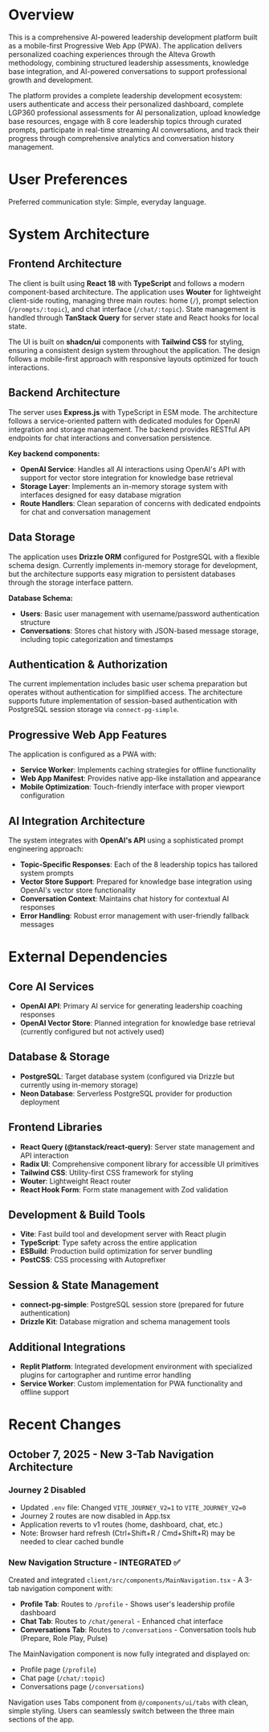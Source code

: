 # Overview

This is a comprehensive AI-powered leadership development platform built as a mobile-first Progressive Web App (PWA). The application delivers personalized coaching experiences through the Alteva Growth methodology, combining structured leadership assessments, knowledge base integration, and AI-powered conversations to support professional growth and development.

The platform provides a complete leadership development ecosystem: users authenticate and access their personalized dashboard, complete LGP360 professional assessments for AI personalization, upload knowledge base resources, engage with 8 core leadership topics through curated prompts, participate in real-time streaming AI conversations, and track their progress through comprehensive analytics and conversation history management.

# User Preferences

Preferred communication style: Simple, everyday language.

# System Architecture

## Frontend Architecture
The client is built using **React 18** with **TypeScript** and follows a modern component-based architecture. The application uses **Wouter** for lightweight client-side routing, managing three main routes: home (`/`), prompt selection (`/prompts/:topic`), and chat interface (`/chat/:topic`). State management is handled through **TanStack Query** for server state and React hooks for local state.

The UI is built on **shadcn/ui** components with **Tailwind CSS** for styling, ensuring a consistent design system throughout the application. The design follows a mobile-first approach with responsive layouts optimized for touch interactions.

## Backend Architecture
The server uses **Express.js** with TypeScript in ESM mode. The architecture follows a service-oriented pattern with dedicated modules for OpenAI integration and storage management. The backend provides RESTful API endpoints for chat interactions and conversation persistence.

**Key backend components:**
- **OpenAI Service**: Handles all AI interactions using OpenAI's API with support for vector store integration for knowledge base retrieval
- **Storage Layer**: Implements an in-memory storage system with interfaces designed for easy database migration
- **Route Handlers**: Clean separation of concerns with dedicated endpoints for chat and conversation management

## Data Storage
The application uses **Drizzle ORM** configured for PostgreSQL with a flexible schema design. Currently implements in-memory storage for development, but the architecture supports easy migration to persistent databases through the storage interface pattern.

**Database Schema:**
- **Users**: Basic user management with username/password authentication structure
- **Conversations**: Stores chat history with JSON-based message storage, including topic categorization and timestamps

## Authentication & Authorization
The current implementation includes basic user schema preparation but operates without authentication for simplified access. The architecture supports future implementation of session-based authentication with PostgreSQL session storage via `connect-pg-simple`.

## Progressive Web App Features
The application is configured as a PWA with:
- **Service Worker**: Implements caching strategies for offline functionality
- **Web App Manifest**: Provides native app-like installation and appearance
- **Mobile Optimization**: Touch-friendly interface with proper viewport configuration

## AI Integration Architecture
The system integrates with **OpenAI's API** using a sophisticated prompt engineering approach:
- **Topic-Specific Responses**: Each of the 8 leadership topics has tailored system prompts
- **Vector Store Support**: Prepared for knowledge base integration using OpenAI's vector store functionality
- **Conversation Context**: Maintains chat history for contextual AI responses
- **Error Handling**: Robust error management with user-friendly fallback messages

# External Dependencies

## Core AI Services
- **OpenAI API**: Primary AI service for generating leadership coaching responses
- **OpenAI Vector Store**: Planned integration for knowledge base retrieval (currently configured but not actively used)

## Database & Storage
- **PostgreSQL**: Target database system (configured via Drizzle but currently using in-memory storage)
- **Neon Database**: Serverless PostgreSQL provider for production deployment

## Frontend Libraries
- **React Query (@tanstack/react-query)**: Server state management and API interaction
- **Radix UI**: Comprehensive component library for accessible UI primitives
- **Tailwind CSS**: Utility-first CSS framework for styling
- **Wouter**: Lightweight React router
- **React Hook Form**: Form state management with Zod validation

## Development & Build Tools
- **Vite**: Fast build tool and development server with React plugin
- **TypeScript**: Type safety across the entire application
- **ESBuild**: Production build optimization for server bundling
- **PostCSS**: CSS processing with Autoprefixer

## Session & State Management
- **connect-pg-simple**: PostgreSQL session store (prepared for future authentication)
- **Drizzle Kit**: Database migration and schema management tools

## Additional Integrations
- **Replit Platform**: Integrated development environment with specialized plugins for cartographer and runtime error handling
- **Service Worker**: Custom implementation for PWA functionality and offline support

# Recent Changes

## October 7, 2025 - New 3-Tab Navigation Architecture

### Journey 2 Disabled
- Updated `.env` file: Changed `VITE_JOURNEY_V2=1` to `VITE_JOURNEY_V2=0`
- Journey 2 routes are now disabled in App.tsx
- Application reverts to v1 routes (home, dashboard, chat, etc.)
- Note: Browser hard refresh (Ctrl+Shift+R / Cmd+Shift+R) may be needed to clear cached bundle

### New Navigation Structure - INTEGRATED ✅
Created and integrated `client/src/components/MainNavigation.tsx` - A 3-tab navigation component with:
- **Profile Tab**: Routes to `/profile` - Shows user's leadership profile dashboard
- **Chat Tab**: Routes to `/chat/general` - Enhanced chat interface  
- **Conversations Tab**: Routes to `/conversations` - Conversation tools hub (Prepare, Role Play, Pulse)

The MainNavigation component is now fully integrated and displayed on:
- Profile page (`/profile`)
- Chat page (`/chat/:topic`)
- Conversations page (`/conversations`)

Navigation uses Tabs component from `@/components/ui/tabs` with clean, simple styling. Users can seamlessly switch between the three main sections of the app.
